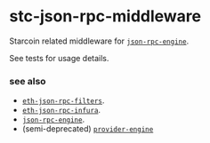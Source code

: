 # stc-json-rpc-middleware

Starcoin related middleware for [`json-rpc-engine`](https://github.com/MetaMask/json-rpc-engine).

See tests for usage details.

### see also

- [`eth-json-rpc-filters`](https://github.com/MetaMask/eth-json-rpc-filters).
- [`eth-json-rpc-infura`](https://github.com/MetaMask/json-rpc-infura).
- [`json-rpc-engine`](https://github.com/MetaMask/json-rpc-engine).
- (semi-deprecated) [`provider-engine`](https://github.com/MetaMask/provider-engine)